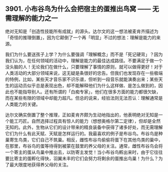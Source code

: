 ## 3901. 小布谷鸟为什么会把宿主的蛋推出鸟窝 —— 无需理解的能力之一

绝对无知是「创造性技能所有成就」的源头。达尔文的这一想法被麦肯齐描述为「奇怪的推理倒置」，因为它颠倒了一个再「明显」不过的想法：理解是能力的来源。

我们为什么要送孩子上学？为什么要强调「理解概念」而不是「死记硬背」？因为我们认为，在任何领域的活动中，理解是能力的最佳达成路径。不要满足于做一个没头脑的人！无论我们在做什么，只要理解了事情的原则，就可以做得更好！对于人类活动的大部分领域来说，这无疑是条很好的忠告。但我们也发现存在一些极端的特例，比如，某些天才音乐家不识乐谱，但听到一段音乐就能演奏出来；某些天生的运动员似乎总是表现出色，却不能解释他们为什么这样做、是怎么做到的，因此也不能指导别人。还有所谓的「白痴专家」，他们在很多方面的能力都很欠缺，而在某些有限的领域中却能力超凡。但总的说来，经验法则无法否认：理解通常是人类能力的关键。

达尔文确实倒置了整个推理，正如麦肯齐颇为生动地指出的，他表明绝对无知是一个能工巧匠。自然选择过程具有惊人的能力（想想奥格尔第二定律），但却是全然无知的。此外，生物从它们的设计带来的精良装备中获得了诸多好处，而无需理解它们为什么有此天赋、天赋是怎样运行的。我最喜欢的例子是布谷鸟。布谷鸟是种巢寄生鸟类，它们自己不筑巢。相反，雌性布谷鸟偷偷将蛋下在其他鸟类的巢中，在那里，布谷鸟的蛋等待得到被蒙在鼓里的养父母的关注。通常，雌性布谷鸟会将一个寄主的蛋从鸟巢中推出去，以防寄主发觉！当小布谷鸟孵出来时，由于它往往要比寄主的蛋孵化得快，羽翼未丰的它们会努力将剩余的蛋推出鸟巢！为什么？为了最大限度地获得养父母的关注。

